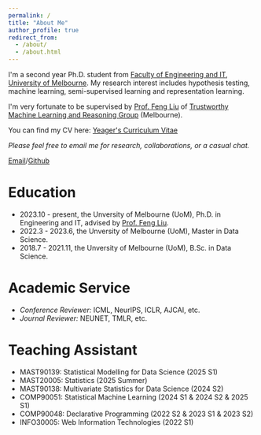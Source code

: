 ```yaml
---
permalink: /
title: "About Me"
author_profile: true
redirect_from: 
  - /about/
  - /about.html
---
```

I'm a second year Ph.D. student from [Faculty of Engineering and IT](https://eng.unimelb.edu.au/), [University of Melbourne](https://www.unimelb.edu.au/). My research interest includes hypothesis testing, machine learning, semi-supervised learning and representation learning.

I'm very fortunate to be supervised by [Prof. Feng Liu](https://fengliu90.github.io/index.html) of [Trustworthy Machine Learning and Reasoning Group](https://github.com/tmlr-group) (Melbourne).

You can find my CV here: [Yeager&#39;s Curriculum Vitae](../files/CV.pdf)

*Please feel free to email me for research, collaborations, or a casual chat.*

[Email](xunyetian.ml@gmail.com)/[Github](https://github.com/yeager20001118)

# Education

* 2023.10 - present, the Unversity of Melbourne (UoM), Ph.D. in Engineering and IT, advised by [Prof. Feng Liu](https://fengliu90.github.io/).
* 2022.3 - 2023.6, the Unversity of Melbourne (UoM), Master in Data Science.
* 2018.7 - 2021.11, the Unversity of Melbourne (UoM), B.Sc. in Data Science.

# Academic Service

* *Conference Reviewer:* ICML, NeurIPS, ICLR, AJCAI, etc.
* *Journal Reviewer:* NEUNET, TMLR, etc.

# Teaching Assistant

* MAST90139: Statistical Modelling for Data Science (2025 S1)
* MAST20005: Statistics (2025 Summer)
* MAST90138: Multivariate Statistics for Data Science (2024 S2)
* COMP90051: Statistical Machine Learning (2024 S1 & 2024 S2 & 2025 S1)
* COMP90048: Declarative Programming (2022 S2 & 2023 S1 & 2023 S2)
* INFO30005: Web Information Technologies (2022 S1)
